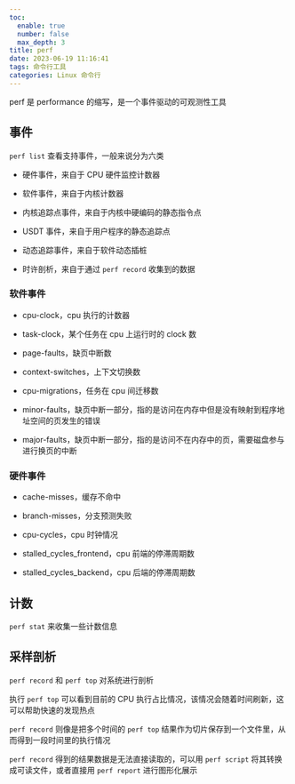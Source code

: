 ```yaml
---
toc:
  enable: true
  number: false
  max_depth: 3
title: perf
date: 2023-06-19 11:16:41
tags: 命令行工具
categories: Linux 命令行
---
```


perf 是 performance 的缩写，是一个事件驱动的可观测性工具

## 事件

`perf list` 查看支持事件，一般来说分为六类

- 硬件事件，来自于 CPU 硬件监控计数器

- 软件事件，来自于内核计数器

- 内核追踪点事件，来自于内核中硬编码的静态指令点

- USDT 事件，来自于用户程序的静态追踪点

- 动态追踪事件，来自于软件动态插桩

- 时许剖析，来自于通过 `perf record` 收集到的数据

### 软件事件

- cpu-clock，cpu 执行的计数器

- task-clock，某个任务在 cpu 上运行时的 clock 数

- page-faults，缺页中断数

- context-switches，上下文切换数

- cpu-migrations，任务在 cpu 间迁移数

- minor-faults，缺页中断一部分，指的是访问在内存中但是没有映射到程序地址空间的页发生的错误

- major-faults，缺页中断一部分，指的是访问不在内存中的页，需要磁盘参与进行换页的中断

### 硬件事件

- cache-misses，缓存不命中

- branch-misses，分支预测失败

- cpu-cycles，cpu 时钟情况

- stalled_cycles_frontend，cpu 前端的停滞周期数

- stalled_cycles_backend，cpu 后端的停滞周期数

## 计数

`perf stat` 来收集一些计数信息

## 采样剖析

`perf record` 和 `perf top` 对系统进行剖析

执行 `perf top` 可以看到目前的 CPU 执行占比情况，该情况会随着时间刷新，这可以帮助快速的发现热点

`perf record` 则像是把多个时间的 `perf top` 结果作为切片保存到一个文件里，从而得到一段时间里的执行情况

`perf record` 得到的结果数据是无法直接读取的，可以用 `perf script` 将其转换成可读文件，或者直接用 `perf report` 进行图形化展示